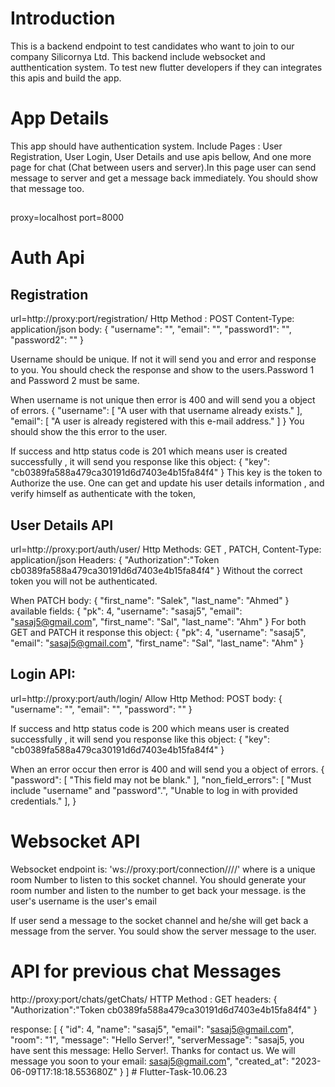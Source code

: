 # Introduction
This is a backend endpoint to test candidates who want to join to our company Silicornya Ltd. 
This backend include websocket and autthentication system.
To test new flutter developers if they can integrates this apis and build the app.

# App Details
This app should have authentication system.
Include Pages : User Registration, User Login, User Details and use apis bellow,
And one more page for chat (Chat between users and server).In this page user can send message to server and get a message back immediately. You should show that message too.  

##
proxy=localhost
port=8000
# Auth Api
## Registration
url=http://proxy:port/registration/
Http Method : POST
Content-Type: application/json
body:
{
    "username": "",
    "email": "",
    "password1": "",
    "password2": ""
}

Username should be unique. If not it will send you and error and response to you. You should check the response and show to the users.Password 1 and Password 2 must be same.

When username is not unique then error is 400 and will send you a object of errors.
{
    "username": [
        "A user with that username already exists."
    ],
    "email": [
        "A user is already registered with this e-mail address."
    ]
}
You should show the this error to the user.

If success and http status code is 201 which means user is created successfully , it will send you response like this object:
{
    "key": "cb0389fa588a479ca30191d6d7403e4b15fa84f4"
}
This key is the token to Authorize the use.
One can get and update his user details information , and verify himself as authenticate with the token,

## User Details API
url=http://proxy:port/auth/user/
Http Methods: GET , PATCH,
Content-Type: application/json
Headers:
{
    "Authorization":"Token cb0389fa588a479ca30191d6d7403e4b15fa84f4"
}
Without the correct token you will not be authenticated.

When PATCH
body:
{
    "first_name": "Salek",
    "last_name": "Ahmed"
}
available fields:
{
    "pk": 4,
    "username": "sasaj5",
    "email": "sasaj5@gmail.com",
    "first_name": "Sal",
    "last_name": "Ahm"
}
For both GET and PATCH it response this object:
{
    "pk": 4,
    "username": "sasaj5",
    "email": "sasaj5@gmail.com",
    "first_name": "Sal",
    "last_name": "Ahm"
}

## Login API:

url=http://proxy:port/auth/login/
Allow Http Method: POST
body:
{
    "username": "",
    "email": "",
    "password": ""
}


If success and http status code is 200 which means user is created successfully , it will send you response like this object:
{
    "key": "cb0389fa588a479ca30191d6d7403e4b15fa84f4"
}

When an error occur then error is 400 and will send you a object of errors.
{
    "password": [
        "This field may not be blank."
    ],
     "non_field_errors": [
        "Must include \"username\" and \"password\".",
         "Unable to log in with provided credentials."
    ],
}

# Websocket API

Websocket endpoint is:
'ws://proxy:port/connection/<room>/<name>/<email>/'
where <room> is a unique room Number to listen to this socket channel. You should generate your room number and listen to the number to get back your message.
<name> is the user's username
<email> is the user's email

If user send a message to the socket channel and he/she will get back a message from the server.
You sould show the server message to the user.


# API for previous chat Messages
http://proxy:port/chats/getChats/
HTTP Method : GET
headers:
{
    "Authorization":"Token cb0389fa588a479ca30191d6d7403e4b15fa84f4"
}

response:
[
    {
        "id": 4,
        "name": "sasaj5",
        "email": "sasaj5@gmail.com",
        "room": "1",
        "message": "Hello Server!",
        "serverMessage": "sasaj5, you have sent this message: Hello Server!. Thanks for contact us. We will message you soon to your email: sasaj5@gmail.com",
        "created_at": "2023-06-09T17:18:18.553680Z"
    }
]
#   F l u t t e r - T a s k - 1 0 . 0 6 . 2 3 
 
 